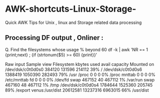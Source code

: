 # AWK-shortcuts-Linux-Storage-
Quick AWK Tips for Unix , linux and Storage related data processing


## Processing DF output , Onliner :
Q. Find the filesystems whose usage % beyond 60
df -k | awk 'NR == 1 {print;next} ; {if (strtonum($5) >= 60) {print}}'

Raw input Sample view 
Filesystem            kbytes    used   avail capacity  Mounted on
/dev/dsk/c0t0d0s0     384120  131596  214112    39%    /
/dev/dsk/c0t0d0s6    1388419 1050390  282493    79%    /usr
/proc                      0       0       0     0%    /proc
mnttab                     0       0       0     0%    /etc/mnttab
fd                         0       0       0     0%    /dev/fd
swap                  467152      40  467112     1%    /var/run
swap                  467160      48  467112     1%    /tmp
/dev/dsk/c0t0d0s4    1784644 1525360  205745    89%    /export
venus:/usr/dist    20612581 13237316 6963015    66%    /usr/dist


